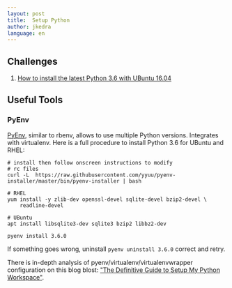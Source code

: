```yaml
---
layout: post
title:  Setup Python
author: jkedra
language: en
---
```


## Challenges

1. [How to install the latest Python 3.6 with UBuntu 16.04](http://askubuntu.com/questions/865554/how-do-i-install-python-3-6-using-apt-get#answer-865644)

## Useful Tools

### PyEnv

[PyEnv](pyenv), similar to rbenv, allows to use multiple Python
versions. Integrates with virtualenv. Here is a full procedure
to install Python 3.6 for UBuntu and RHEL:

    # install then follow onscreen instructions to modify
    # rc files
    curl -L  https://raw.githubusercontent.com/yyuu/pyenv-installer/master/bin/pyenv-installer | bash

    # RHEL
    yum install -y zlib-dev openssl-devel sqlite-devel bzip2-devel \
        readline-devel

    # UBuntu
    apt install libsqlite3-dev sqlite3 bzip2 libbz2-dev 

    pyenv install 3.6.0

If something goes wrong, uninstall `pyenv uninstall 3.6.0` correct and retry.

There is in-depth analysis of pyenv/virtualenv/virtualenvwrapper configuration
on this blog blost:
["The Definitive Guide to Setup My Python Workspace"][defguide].


[pyenv]: https://github.com/yyuu/pyenv
[pyenv-installer]: https://github.com/yyuu/pyenv-installer
[defguide]: https://medium.com/@henriquebastos/the-definitive-guide-to-setup-my-python-workspace-628d68552e14#.c8p03tuvp
